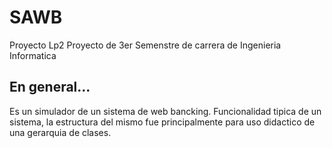 # SAWB
Proyecto Lp2
Proyecto de 3er Semenstre de carrera de Ingenieria Informatica
## En general...
Es un simulador de un sistema de web bancking.
Funcionalidad tipica de un sistema, la estructura del mismo fue principalmente para uso didactico de una gerarquia de clases.
